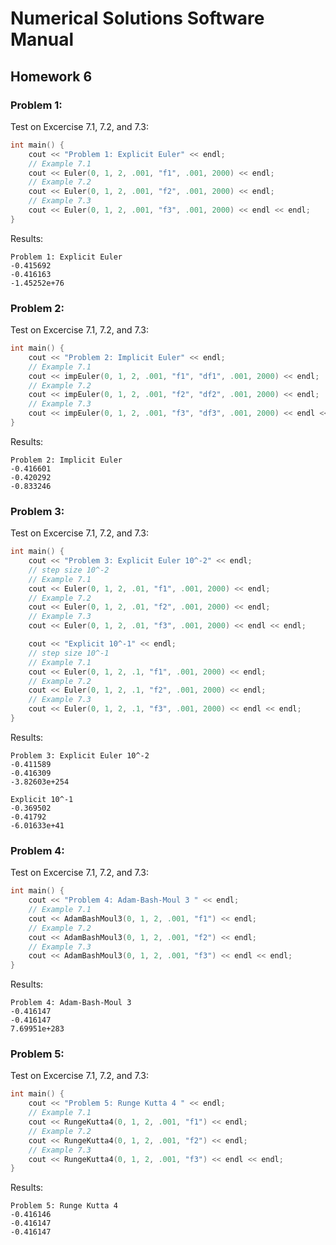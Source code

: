 # Numerical Solutions Software Manual

## Homework 6 

### Problem 1: 

Test on Excercise 7.1, 7.2, and 7.3:
```C++
int main() {
    cout << "Problem 1: Explicit Euler" << endl;
    // Example 7.1
    cout << Euler(0, 1, 2, .001, "f1", .001, 2000) << endl;
    // Example 7.2
    cout << Euler(0, 1, 2, .001, "f2", .001, 2000) << endl;
    // Example 7.3
    cout << Euler(0, 1, 2, .001, "f3", .001, 2000) << endl << endl;
}
```

Results:
```
Problem 1: Explicit Euler
-0.415692
-0.416163
-1.45252e+76
```


### Problem 2: 

Test on Excercise 7.1, 7.2, and 7.3:
```C++
int main() {
    cout << "Problem 2: Implicit Euler" << endl;
    // Example 7.1
    cout << impEuler(0, 1, 2, .001, "f1", "df1", .001, 2000) << endl;
    // Example 7.2
    cout << impEuler(0, 1, 2, .001, "f2", "df2", .001, 2000) << endl;
    // Example 7.3
    cout << impEuler(0, 1, 2, .001, "f3", "df3", .001, 2000) << endl << endl;
}
```

Results:
```
Problem 2: Implicit Euler
-0.416601
-0.420292
-0.833246
```

### Problem 3: 

Test on Excercise 7.1, 7.2, and 7.3:
```C++
int main() {
    cout << "Problem 3: Explicit Euler 10^-2" << endl;
    // step size 10^-2
    // Example 7.1
    cout << Euler(0, 1, 2, .01, "f1", .001, 2000) << endl;
    // Example 7.2
    cout << Euler(0, 1, 2, .01, "f2", .001, 2000) << endl;
    // Example 7.3
    cout << Euler(0, 1, 2, .01, "f3", .001, 2000) << endl << endl;

    cout << "Explicit 10^-1" << endl;
    // step size 10^-1
    // Example 7.1
    cout << Euler(0, 1, 2, .1, "f1", .001, 2000) << endl;
    // Example 7.2
    cout << Euler(0, 1, 2, .1, "f2", .001, 2000) << endl;
    // Example 7.3
    cout << Euler(0, 1, 2, .1, "f3", .001, 2000) << endl << endl;
}
```

Results:
```
Problem 3: Explicit Euler 10^-2
-0.411589
-0.416309
-3.82603e+254

Explicit 10^-1
-0.369502
-0.41792
-6.01633e+41
```

### Problem 4: 

Test on Excercise 7.1, 7.2, and 7.3:
```C++
int main() {
    cout << "Problem 4: Adam-Bash-Moul 3 " << endl;
    // Example 7.1
    cout << AdamBashMoul3(0, 1, 2, .001, "f1") << endl;
    // Example 7.2
    cout << AdamBashMoul3(0, 1, 2, .001, "f2") << endl;
    // Example 7.3
    cout << AdamBashMoul3(0, 1, 2, .001, "f3") << endl << endl;
}
```

Results:
```
Problem 4: Adam-Bash-Moul 3 
-0.416147
-0.416147
7.69951e+283
```

### Problem 5: 

Test on Excercise 7.1, 7.2, and 7.3:
```C++
int main() {
    cout << "Problem 5: Runge Kutta 4 " << endl;
    // Example 7.1
    cout << RungeKutta4(0, 1, 2, .001, "f1") << endl;
    // Example 7.2
    cout << RungeKutta4(0, 1, 2, .001, "f2") << endl;
    // Example 7.3
    cout << RungeKutta4(0, 1, 2, .001, "f3") << endl << endl;
}
```

Results:
```
Problem 5: Runge Kutta 4 
-0.416146
-0.416147
-0.416147
```


